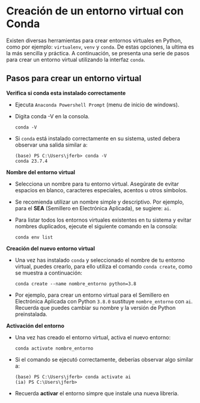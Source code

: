 # Creación de un entorno virtual con Conda

Existen diversas herramientas para crear entornos virtuales en Python, como por ejemplo: `virtualenv`, `venv` y `conda`. De estas opciones, la ultima es la más sencilla y práctica. A continuación, se presenta una serie de pasos para crear un entorno virtual utilizando la interfaz `conda`.

## Pasos para crear un entorno virtual

**Verifica si conda esta instalado correctamente**
- Ejecuta `Anaconda Powershell Prompt` (menu de inicio de windows).
- Digita conda -V en la consola.
  
   ```console
   conda -V
   ```
   
- Si `conda` está instalado correctamente en su sistema, usted debera observar una salida similar a:
  
   ```console
  (base) PS C:\Users\jferb> conda -V
  conda 23.7.4
   ```
   
**Nombre del entorno virtual**

- Selecciona un nombre para tu entorno virtual. Asegúrate de evitar espacios en blanco, caracteres especiales, acentos u otros símbolos. 
- Se recomienda utilizar un nombre simple y descriptivo. Por ejemplo, para el **SEA** (Semillero en Electrónica Aplicada), se sugiere:  `ai`.
- Para listar todos los entornos virtuales existentes en tu sistema y evitar nombres duplicados, ejecute el siguiente comando en la consola:
  
   ```console
   conda env list
   ```

**Creación del nuevo entorno virtual**

- Una vez has instalado `conda` y seleccionado el nombre de tu entorno virtual, puedes crearlo, para ello utiliza el comando `conda create`, como se muestra a continuación:

    ```console
   conda create --name nombre_entorno python=3.8
   ```

- Por ejemplo, para crear un entorno virtual para el Semillero en Electrónica Aplicada con Python `3.8.0` sustituye `nombre_entorno` con `ai`. Recuerda que puedes cambiar su nombre y la versión de Python preinstalada. 

**Activación del entorno**

- Una vez has creado el entorno virtual, activa el nuevo entorno:

    ```console
   conda activate nombre_entorno
   ```
    
- Si el comando se ejecutó correctamente, deberías observar algo similar a:

  ```console
  (base) PS C:\Users\jferb> conda activate ai
  (ia) PS C:\Users\jferb>
  ```
  
- Recuerda **activar** el entorno simpre que instale una nueva libreria.
